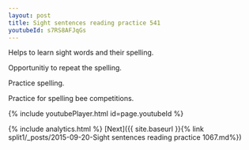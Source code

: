 ```yaml
---
layout: post
title: Sight sentences reading practice 541
youtubeId: s7RS8AFJqGs
---
```

 
 
Helps to learn sight words and their spelling.

Opportunitiy to repeat the spelling. 

Practice spelling. 
 
Practice for spelling bee competitions. 
 
{% include youtubePlayer.html id=page.youtubeId %}
 
 
{% include analytics.html %} 
[Next]({{ site.baseurl }}{% link  split1/_posts/2015-09-20-Sight sentences reading practice 1067.md%})
 
